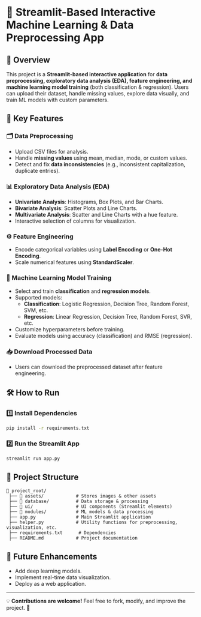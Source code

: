 # 🚀 Streamlit-Based Interactive Machine Learning & Data Preprocessing App

## 📌 Overview
This project is a **Streamlit-based interactive application** for **data preprocessing, exploratory data analysis (EDA), feature engineering, and machine learning model training** (both classification & regression). Users can upload their dataset, handle missing values, explore data visually, and train ML models with custom parameters.

## 🎯 Key Features

### 🗂 Data Preprocessing
- Upload CSV files for analysis.
- Handle **missing values** using mean, median, mode, or custom values.
- Detect and fix **data inconsistencies** (e.g., inconsistent capitalization, duplicate entries).

### 📊 Exploratory Data Analysis (EDA)
- **Univariate Analysis**: Histograms, Box Plots, and Bar Charts.
- **Bivariate Analysis**: Scatter Plots and Line Charts.
- **Multivariate Analysis**: Scatter and Line Charts with a hue feature.
- Interactive selection of columns for visualization.

### ⚙️ Feature Engineering
- Encode categorical variables using **Label Encoding** or **One-Hot Encoding**.
- Scale numerical features using **StandardScaler**.

### 🤖 Machine Learning Model Training
- Select and train **classification** and **regression models**.
- Supported models:
  - **Classification**: Logistic Regression, Decision Tree, Random Forest, SVM, etc.
  - **Regression**: Linear Regression, Decision Tree, Random Forest, SVR, etc.
- Customize hyperparameters before training.
- Evaluate models using accuracy (classification) and RMSE (regression).

### 📥 Download Processed Data
- Users can download the preprocessed dataset after feature engineering.

## 🛠 How to Run
### 1️⃣ Install Dependencies
```bash
pip install -r requirements.txt
```

### 2️⃣ Run the Streamlit App
```bash
streamlit run app.py
```

## 📂 Project Structure
```
📁 project_root/
 ├── 📂 assets/            # Stores images & other assets
 ├── 📂 database/          # Data storage & processing
 ├── 📂 ui/                # UI components (Streamlit elements)
 ├── 📂 modules/           # ML models & data processing
 ├── app.py               # Main Streamlit application
 ├── helper.py            # Utility functions for preprocessing, visualization, etc.
 ├── requirements.txt      # Dependencies
 ├── README.md            # Project documentation
```

## 📌 Future Enhancements
- Add deep learning models.
- Implement real-time data visualization.
- Deploy as a web application.

---
💡 **Contributions are welcome!** Feel free to fork, modify, and improve the project. 🚀
